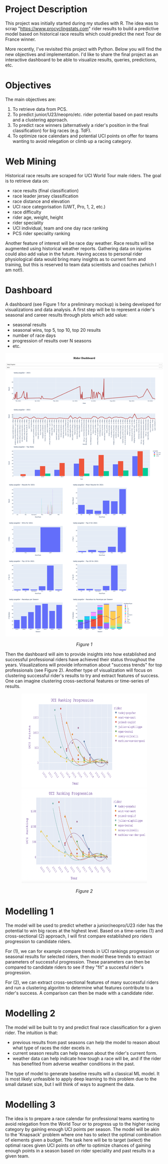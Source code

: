 # Project Description
This project was initially started during my studies with R. The idea was to scrap "https://www.procyclingstats.com" rider results to build a predictive model based on historical race results which could predict the next Tour de France winner.

More recently, I've revisited this project with Python. Below you will find the new objectives and implementation. I'd like to share the final project as an interactive dashboard to be able to visualize results, queries, predictions, etc.

# Objectives
The main objectives are:

1. To retrieve data from PCS.
2. To predict junior/U23/neopro/etc. rider potential based on past results and a clustering approach.
3. To predict race winners (alternatively a rider's position in the final classification) for big races (e.g. TdF).
4. To optimize race calendars and potential UCI points on offer for teams wanting to avoid relegation or climb up a racing category.

# Web Mining
Historical race results are scraped for UCI World Tour male riders. The goal is to retrieve data on: 

- race results (final classification)
- race leader jersey classification
- race distance and elevation
- UCI race categorisation (UWT, Pro, 1, 2, etc.)
- race difficulty
- rider age, weight, height
- rider speciality
- UCI individual, team and one day race ranking
- PCS rider speciality ranking

Another feature of interest will be race day weather. Race results will be augmented using historical weather reports. Gathering data on injuries could also add value in the future. Having access to personal rider physiological data would bring many insights as to current form and training, but this is reserved to team data scientists and coaches (which I am not!).

# Dashboard
A dashboard (see Figure 1 for a preliminary mockup) is being developed for visualizations and data analysis. A first step will be to represent a rider's seasonal and career results through plots which add value:

- seasonal results
- seasonal wins, top 5, top 10, top 20 results
- number of race days
- progression of results over N seasons
- etc.

<p align="center">
  <img width="600" height="900" src="https://github.com/K-Schubert/TdF-Winners/blob/master/media/dash_app_screenshot.png">
</p>
<p align="center">
  <em>Figure 1</em>
</p>

Then the dashboard will aim to provide insights into how established and successful professional riders have achieved their status throughout the years. Visualizations will provide information about "success trends" for top professionals (see Figure 2). Another type of visualization will focus on clustering successful rider's results to try and extract features of success. One can imagine clustering cross-sectional features or time-series of results.

<p align="center">
  <img width="400" height="300" src="https://github.com/K-Schubert/TdF-Winners/blob/master/media/uci_points_trend.png">
  <img width="400" height="300" src="https://github.com/K-Schubert/TdF-Winners/blob/master/media/uci_position_trend.png">
</p>
<p align="center">
  <em>Figure 2</em>
</p>

# Modelling 1
The model will be used to predict whether a junior/neopro/U23 rider has the potential to win big races at the highest level. Based on a time-series (1) and cross-sectional (2) approach, I will first compare established pro riders progression to candidate riders. 

For (1), we can for example compare trends in UCI rankings progression or seasonal results for selected riders, then model these trends to extract parameters of successful progression. These parameters can then be compared to candidate riders to see if they "fit" a succesful rider's progression.

For (2), we can extract cross-sectional features of many successful riders and run a clustering algoritm to determine what features contribute to a rider's success. A comparison can then be made with a candidate rider.

# Modelling 2
The model will be built to try and predict final race classification for a given rider. The intuition is that:

- previous results from past seasons can help the model to reason about what type of races the rider excels in.
- current season results can help reason about the rider's current form.
- weather data can help indicate how tough a race will be, and if the rider has benefited from adverse weather conditions in the past.

The type of model to generate baseline results will a classical ML model. It is most likely unfeasible to apply deep learning to this problem due to the small dataset size, but I will think of ways to augment the data.

# Modelling 3
The idea is to prepare a race calendar for professional teams wanting to avoid relegation from the World Tour or to progress up to the higher racing category by gaining enough UCI points per season. The model will be akin to the 'Knapsack' problem where one has to select the optimal combination of elements given a budget. The task here will be to target (select) the optimal races given UCI points on offer to optimize chances of gaining enough points in a season based on rider speciality and past results in a given team.
